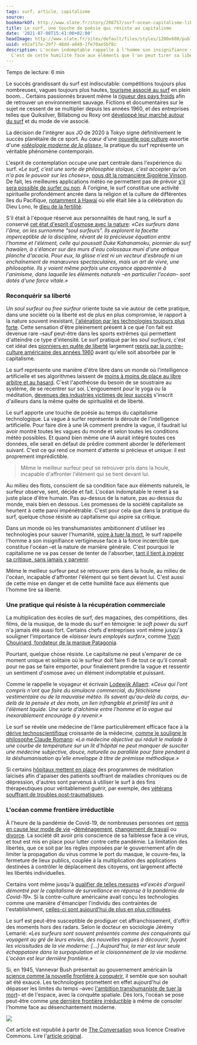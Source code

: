 ```yaml
---
tags: surf, article, capitalisme
source:
bookmarkOf: http://www.slate.fr/story/208757/surf-ocean-capitalisme-liberte-sport-quete-spirituelle
title: Le surf, une touche de poésie qui résiste au capitalisme
date: '2021-07-08T15:41:00+02:00'
headImage: http://www.slate.fr/sites/default/files/styles/1200x680/public/jeremy-bishop-_cfv3bntqlq-unsplash.jpeg
uuid: e92af17e-29f7-48dd-a848-1fe70ae5bf8c
description: L'océan indomptable rappelle à l'homme son insignifiance vertigineuse.
  C'est de cette humilité face aux éléments que l'on peut tirer sa liberté.
---
```


Temps de lecture: 6 min

Le succès grandissant du surf est indiscutable: compétitions toujours plus nombreuses, vagues toujours plus hautes, [tourisme associé au surf](https://www.theinertia.com/surf/how-the-surfing-industry-has-experienced-both-boom-and-bust-during-the-pandemic/) en plein boom… Certains passionnés bravent même la [rigueur des pays froids](http://www.beachbrother.com/news/surf/les-spots-surf-plus-froids-monde-938149625.html) afin de retrouver un environnement sauvage. Fictions et documentaires sur le sujet ne cessent de se multiplier depuis les années 1960, et des entreprises telles que Quiksilver, Billabong ou Roxy ont [développé leur marché autour du surf](http://www.franceculture.fr/emissions/lsd-la-serie-documentaire/le-surf-une-vague-mondiale-34-une-nouvelle-vague-de-surfeuses) et du mode de vie associé.

La décision de l'intégrer aux JO de 2020 à Tokyo signe définitivement le succès planétaire de ce sport. Au cœur d'une [nouvelle pop culture](https://www.slate.fr/story/151538/underground-pop-culture-histoire-surf) assortie d'une [_«idéologie moderne de la glisse»_](https://www.arkhe-editions.com/livre/histoire-du-surf/), la pratique du surf représente un véritable phénomène contemporain.

L'esprit de contemplation occupe une part centrale dans l'expérience du surf. _«Le surf, c'est une sorte de philosophie stoïque, c'est accepter qu'on n'a pas le pouvoir sur les choses»_, [nous dit la romancière Sigolène Vinson](http://www.franceculture.fr/emissions/lecriture-est-un-sport-comme-les-autres/sigolene-vinson-et-le-surf). De fait, les meilleures applications météo ne permettent pas de prévoir [s'il sera possible de surfer ou non](http://www.librairie-maritime.com/livres/l-instinct-glisse-petit-hymne-surf-aux-vagues-liberte-9782361570194.html). À l'origine, le surf constitue une activité spirituelle profondément ancrée dans la religion et la culture de différentes îles du Pacifique, [notamment à Hawaï](https://www.arkhe-editions.com/livre/histoire-du-surf/) où elle était liée à la célébration du Dieu Lono, le [dieu de la fertilité](https://journals.openedition.org/eps/6051).

S'il était à l'époque réservé aux personnalités de haut rang, le surf a conservé [cet état d'esprit d'osmose avec la nature](http://www.librairie-maritime.com/livres/l-instinct-glisse-petit-hymne-surf-aux-vagues-liberte-9782361570194.html): _«Ces surfeurs dans l'âme, on les surnomme “soul surfeurs”. Ils explorent la facette imperceptible de la discipline, rêvant de la précieuse équation entre l'homme et l'élément, celle qui poussait Duke Kahanamoku, pionnier du surf hawaïen, à s'élancer sur des murs d'eau colossaux muni d'une antique planche d'acacia. Pour eux, la glisse n'est ni un vecteur d'esbroufe ni un enchaînement de manœuvres spectaculaires, mais un art de vivre, une philosophie. Ils y voient même parfois une croyance apparentée à l'animisme, dans laquelle les éléments naturels –en particulier l'océan– sont dotés d'une force vitale.»_

### Reconquérir sa liberté

Un _soul surfeur_ ou _free surfeur_ oriente toute sa vie autour de cette pratique, dans une société où la liberté est de plus en plus compromise, le rapport à la nature souvent inexistant, [l'aliénation par les technologies toujours plus forte](https://www.franceculture.fr/oeuvre/lage-du-capitalisme-de-surveillance). Cette sensation d'être pleinement présent à ce que l'on fait est devenue rare –sauf peut-être dans les sports extrêmes qui permettent d'atteindre ce type d'intensité. Le surf pratiqué par les _soul surfeurs_, c'est cet idéal des [pionniers en quête de liberté](http://nationalhumanitiescenter.org/pds/gilded/empire/text1/turner.pdf) largement [repris par la contre-culture américaine des années 1960](https://press.uchicago.edu/ucp/books/book/chicago/F/bo3773600.html) avant qu'elle soit absorbée par le capitalisme.

Le surf représente une manière d'être libre dans un monde où l'intelligence artificielle et ses algorithmes laissent de [moins à moins de place au libre arbitre et au hasard](https://www.casilli.fr/publications-2/). C'est l'apothéose du besoin de se soustraire au système, de se recentrer sur soi. L'engouement pour le yoga ou la méditation, [devenues des industries victimes de leur succès](https://journals.sagepub.com/doi/10.1177/0001839221993475) s'inscrit d'ailleurs dans la même quête de spiritualité et de liberté.

Le surf apporte une touche de poésie au temps du capitalisme technologique. La vague à surfer représente la déroute de l'intelligence artificielle. Pour faire dire à une IA comment prendre la vague, il faudrait lui avoir montré toutes les vagues du monde et selon toutes les conditions météo possibles. Et quand bien même une IA aurait intégré toutes ces données, elle serait en défaut de prédire comment aborder le déferlement suivant. C'est ce qui rend ce moment d'attente si précieux et unique: il est proprement imprédictible.

> Même le meilleur surfeur peut se retrouver pris dans la houle, incapable d'affronter l'élément qui se tient devant lui.

Au milieu des flots, conscient de sa condition face aux éléments naturels, le surfeur observe, sent, décide et fait. L'océan indomptable le remet à sa juste place d'être humain. Pas au-dessus de la nature, pas au-dessus du monde, mais bien en dessous. Les promesses de la société capitaliste se heurtent à cette paroi impénétrable. C'est pour cela que dans la pratique du surf, quelque chose résiste au capitalisme qui aspire sa critique.

Dans un monde où les transhumanistes ambitionnent d'utiliser les technologies pour sauver l'humanité, [voire à tuer la mort](https://time.com/574/google-vs-death/), le surf rappelle l'homme à son insignifiance vertigineuse face à la force incœrcible que constitue l'océan –et la nature de manière générale. C'est pourquoi le capitalisme ne va pas cesser de tenter de l'absorber, [tant il tient à ingérer sa critique, sans jamais y parvenir](https://www.persee.fr/doc/rfsoc_0035-2969_2001_num_42_1_5341).

Même le meilleur surfeur peut se retrouver pris dans la houle, au milieu de l'océan, incapable d'affronter l'élément qui se tient devant lui. C'est aussi de cette mise en danger et de cette humilité face aux éléments que l'homme tire sa liberté.

### Une pratique qui résiste à la récupération commerciale

La multiplication des écoles de surf, des magazines, des compétitions, des films, de la musique, de la mode du surf en témoigne: le _soft power_ du surf n'a jamais été aussi fort. Certains chefs d'entreprises vont même jusqu'à souligner l'importance de _«laisser leurs employés surfer»_, comme [Yvon Chouinard, fondateur de la marque Patagonia](https://eu.patagonia.com/lv/fr/product/let-my-people-go-surfing-revised-paperback-book/BK067.html).

Pourtant, quelque chose résiste. Le capitalisme ne peut s'emparer de ce moment unique et solitaire où le surfeur doit faire fi de tout ce qu'il connaît pour ne pas se faire emporter, pour finalement prendre la vague et ressentir un sentiment d'osmose avec un élément indomptable et puissant.

Comme le rappelle le voyageur et écrivain [Lodewijk Allaert](http://www.librairie-maritime.com/livres/l-instinct-glisse-petit-hymne-surf-aux-vagues-liberte-9782361570194.html): _«Ceux qui l'ont compris n'ont que faire du simulacre commercial, du fétichisme vestimentaire ou de la mauvaise météo. Ils savent qu'au-delà du corps, au-delà de la pensée et des mots, un lien infrangible et primitif les unit à l'élément liquide. Une sorte d'alchimie entre l'homme et la vague qui inexorablement encourage à y revenir.»_

Le surf se révèle une médecine de l'âme particulièrement efficace face à la [dérive technoscientifique](http://www.college-de-france.fr/site/anne-fagot-largeault/inaugural-lecture-2001-03-01.htm) croissante de la médecine, [comme le souligne le philosophe Claude Romano](https://www.cairn.info/journal-dix-septieme-siecle-2002-4-page-675.htm): _«La médecine objective qui réduit le malade à une courbe de température sur un lit d'hôpital ne peut manquer de susciter une médecine subjective, douce, naturelle ou parallèle pour faire pendant à la déshumanisation qu'elle enveloppe à titre de prémisse méthodique.»_

Si certains [hôpitaux mettent en place](http://www.association-mindfulness.org/membre-instructeur.php?id=184) des programmes de méditation laïcisés afin d'apaiser des patients souffrant de maladies chroniques ou de dépression, d'autres sont parvenus à utiliser le surf à des fins thérapeutiques pour véritablement guérir, par exemple, des [vétérans souffrant de troubles post-traumatiques](https://twitter.com/resurfacemovie).

### L'océan comme frontière irréductible

À l'heure de la pandémie de Covid-19, de nombreuses personnes ont [remis en cause leur mode de vie](https://marielauredjelic.wixsite.com/mlsallesdjelic/post/le-temps-aux-temps-du-coronavirus) –[déménagement](https://www.sortiraparis.com/actualites/a-paris/articles/221411-avec-le-deconfinement-les-demenagements-cartonnent-en-france), [changement de travail](https://theconversation.com/la-crise-de-la-covid-19-remet-en-question-le-sens-que-lon-donne-a-son-travail-136895) ou [divorce](https://www.bbc.com/afrique/monde-55675237). La société dit avoir pris conscience de sa faiblesse face à ce virus, et tout est mis en place pour lutter contre cette pandémie. La limitation des libertés, que ce soit par les règles imposées par le gouvernement afin de limiter la propagation du virus comme le port du masque, le couvre-feu, la fermeture de lieux publics, couplée à la multiplication des applications destinées à contrôler le déplacement des citoyens, ont largement affecté les libertés individuelles.

Certains vont même jusqu'à [qualifier de telles mesures](http://www.franceculture.fr/oeuvre/lage-du-capitalisme-de-surveillance) _«d'excès d'orgueil démontré par le capitalisme de surveillance en réponse à la pandémie de Covid-19»_. Si la contre-culture américaine avait conçu les technologies comme une manière d'émanciper l'individu des contraintes de l'establishment, [celles-ci sont aujourd'hui de plus en plus critiquées](https://www.liberation.fr/debats/2020/09/28/the-social-dilemma-ou-comment-des-repentis-des-reseaux-sociaux-investissent-netflix_1800737/).

Le surf est peut-être susceptible de prodiguer cet affranchissement, d'offrir des moments hors des radars. Selon le docteur en sociologie Jérémy Lemarié: _«Les surfeurs sont souvent présentés comme des conquérants qui voyagent au gré de leurs envies, des nouvelles vagues à découvrir, fuyant les vicissitudes de la vie moderne: \[…\] Aujourd'hui, la mer est leur seule échappatoire dans la surpopulation et le cloisonnement de la vie moderne. L'océan est leur dernière frontière.»_

Si, en 1945, Vannevar Bush présentait au gouvernement américain la [science comme la nouvelle frontière à conquérir](https://www.nsf.gov/od/lpa/nsf50/vbush1945.htm), il semble que son souhait ait été exaucé. Les technologies promettent en effet aujourd'hui de dépasser les limites du temps –avec [l'ambition transhumaniste de tuer la mort](https://www.calicolabs.com)– et de l'espace, avec la conquête spatiale. Dès lors, l'océan se pose peut-être comme [une dernière frontière irréductible](http://www.seuil.com/ouvrage/le-temps-de-la-consolation-michael-f-ssel/9782021183382) à même de consoler l'homme face au désenchantement moderne.

![](/sites/default/files/2_the_conversation.jpg)

Cet article est republié à partir de [The Conversation](https://theconversation.com) sous licence Creative Commons. Lire l'[article original](https://theconversation.com/le-surf-antidote-au-capitalisme-technologique-156262).